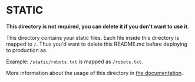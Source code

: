 # STATIC

**This directory is not required, you can delete it if you don't want to use it.**

This directory contains your static files.
Each file inside this directory is mapped to `/`.
Thus you'd want to delete this README.md before deploying to production aa.

Example: `/static/robots.txt` is mapped as `/robots.txt`.

More information about the usage of this directory in [the documentation](https://nuxtjs.org/guide/assets#static).
